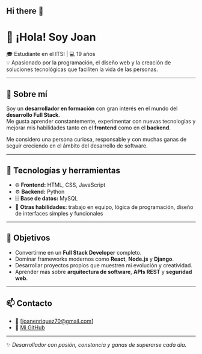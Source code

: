 ## Hi there 👋
# 👋 ¡Hola! Soy Joan

🎓 Estudiante en el ITSI | 💻 19 años  
💡 Apasionado por la programación, el diseño web y la creación de soluciones tecnológicas que faciliten la vida de las personas.

---

## 🚀 Sobre mí
Soy un **desarrollador en formación** con gran interés en el mundo del **desarrollo Full Stack**.  
Me gusta aprender constantemente, experimentar con nuevas tecnologías y mejorar mis habilidades tanto en el **frontend** como en el **backend**.

Me considero una persona curiosa, responsable y con muchas ganas de seguir creciendo en el ámbito del desarrollo de software.

---

## 🧠 Tecnologías y herramientas
- 🌐 **Frontend:** HTML, CSS, JavaScript  
- ⚙️ **Backend:** Python  
- 🗄️ **Base de datos:** MySQL  
- 🧰 **Otras habilidades:** trabajo en equipo, lógica de programación, diseño de interfaces simples y funcionales

---

## 🎯 Objetivos
- Convertirme en un **Full Stack Developer** completo.  
- Dominar frameworks modernos como **React**, **Node.js** y **Django**.  
- Desarrollar proyectos propios que muestren mi evolución y creatividad.  
- Aprender más sobre **arquitectura de software**, **APIs REST** y **seguridad web**.

---

## 📫 Contacto
- 📧 [joanenriquez70@gmail.com]  
- 🐙 [Mi GitHub](https://github.com/joan1530)

---

✨ *Desarrollador con pasión, constancia y ganas de superarse cada día.*
